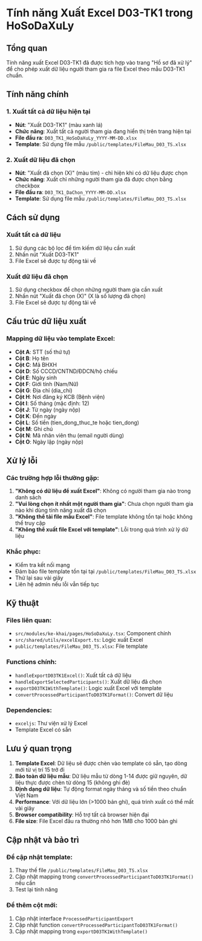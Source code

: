 # Tính năng Xuất Excel D03-TK1 trong HoSoDaXuLy

## Tổng quan
Tính năng xuất Excel D03-TK1 đã được tích hợp vào trang "Hồ sơ đã xử lý" để cho phép xuất dữ liệu người tham gia ra file Excel theo mẫu D03-TK1 chuẩn.

## Tính năng chính

### 1. Xuất tất cả dữ liệu hiện tại
- **Nút**: "Xuất D03-TK1" (màu xanh lá)
- **Chức năng**: Xuất tất cả người tham gia đang hiển thị trên trang hiện tại
- **File đầu ra**: `D03_TK1_HoSoDaXuLy_YYYY-MM-DD.xlsx`
- **Template**: Sử dụng file mẫu `/public/templates/FileMau_D03_TS.xlsx`

### 2. Xuất dữ liệu đã chọn
- **Nút**: "Xuất đã chọn (X)" (màu tím) - chỉ hiện khi có dữ liệu được chọn
- **Chức năng**: Xuất chỉ những người tham gia đã được chọn bằng checkbox
- **File đầu ra**: `D03_TK1_DaChon_YYYY-MM-DD.xlsx`
- **Template**: Sử dụng file mẫu `/public/templates/FileMau_D03_TS.xlsx`

## Cách sử dụng

### Xuất tất cả dữ liệu
1. Sử dụng các bộ lọc để tìm kiếm dữ liệu cần xuất
2. Nhấn nút "Xuất D03-TK1"
3. File Excel sẽ được tự động tải về

### Xuất dữ liệu đã chọn
1. Sử dụng checkbox để chọn những người tham gia cần xuất
2. Nhấn nút "Xuất đã chọn (X)" (X là số lượng đã chọn)
3. File Excel sẽ được tự động tải về

## Cấu trúc dữ liệu xuất

### Mapping dữ liệu vào template Excel:
- **Cột A**: STT (số thứ tự)
- **Cột B**: Họ tên
- **Cột C**: Mã BHXH
- **Cột D**: Số CCCD/CNTND/ĐDCN/hộ chiếu
- **Cột E**: Ngày sinh
- **Cột F**: Giới tính (Nam/Nữ)
- **Cột G**: Địa chỉ (dia_chi)
- **Cột H**: Nơi đăng ký KCB (Bệnh viện)
- **Cột I**: Số tháng (mặc định: 12)
- **Cột J**: Từ ngày (ngày nộp)
- **Cột K**: Đến ngày
- **Cột L**: Số tiền (tien_dong_thuc_te hoặc tien_dong)
- **Cột M**: Ghi chú
- **Cột N**: Mã nhân viên thu (email người dùng)
- **Cột O**: Ngày lập (ngày nộp)

## Xử lý lỗi

### Các trường hợp lỗi thường gặp:
1. **"Không có dữ liệu để xuất Excel"**: Không có người tham gia nào trong danh sách
2. **"Vui lòng chọn ít nhất một người tham gia"**: Chưa chọn người tham gia nào khi dùng tính năng xuất đã chọn
3. **"Không thể tải file mẫu Excel"**: File template không tồn tại hoặc không thể truy cập
4. **"Không thể xuất file Excel với template"**: Lỗi trong quá trình xử lý dữ liệu

### Khắc phục:
- Kiểm tra kết nối mạng
- Đảm bảo file template tồn tại tại `/public/templates/FileMau_D03_TS.xlsx`
- Thử lại sau vài giây
- Liên hệ admin nếu lỗi vẫn tiếp tục

## Kỹ thuật

### Files liên quan:
- `src/modules/ke-khai/pages/HoSoDaXuLy.tsx`: Component chính
- `src/shared/utils/excelExport.ts`: Logic xuất Excel
- `public/templates/FileMau_D03_TS.xlsx`: File template

### Functions chính:
- `handleExportD03TK1Excel()`: Xuất tất cả dữ liệu
- `handleExportSelectedParticipants()`: Xuất dữ liệu đã chọn
- `exportD03TK1WithTemplate()`: Logic xuất Excel với template
- `convertProcessedParticipantToD03TK1Format()`: Convert dữ liệu

### Dependencies:
- `exceljs`: Thư viện xử lý Excel
- Template Excel có sẵn

## Lưu ý quan trọng

1. **Template Excel**: Dữ liệu sẽ được chèn vào template có sẵn, tạo dòng mới từ vị trí 15 trở đi
2. **Bảo toàn dữ liệu mẫu**: Dữ liệu mẫu từ dòng 1-14 được giữ nguyên, dữ liệu thực được chèn từ dòng 15 (không ghi đè)
3. **Định dạng dữ liệu**: Tự động format ngày tháng và số tiền theo chuẩn Việt Nam
4. **Performance**: Với dữ liệu lớn (>1000 bản ghi), quá trình xuất có thể mất vài giây
5. **Browser compatibility**: Hỗ trợ tất cả browser hiện đại
6. **File size**: File Excel đầu ra thường nhỏ hơn 1MB cho 1000 bản ghi

## Cập nhật và bảo trì

### Để cập nhật template:
1. Thay thế file `/public/templates/FileMau_D03_TS.xlsx`
2. Cập nhật mapping trong `convertProcessedParticipantToD03TK1Format()` nếu cần
3. Test lại tính năng

### Để thêm cột mới:
1. Cập nhật interface `ProcessedParticipantExport`
2. Cập nhật function `convertProcessedParticipantToD03TK1Format()`
3. Cập nhật mapping trong `exportD03TK1WithTemplate()`
